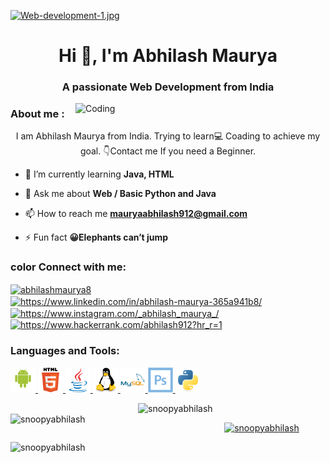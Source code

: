 [![Web-development-1.jpg](https://i.postimg.cc/mr1dw9JS/Web-development-1.jpg)](https://postimg.cc/KKFrc1ZK)
<h1 align="center">Hi 👋, I'm Abhilash Maurya</h1>
<h3 align="center">A passionate Web Development from India</h3>


<img align="right" alt="Coding" width="400" src="https://i.postimg.cc/0295MrvH/AA.gif">

<h3>About me :</h3>
<p style="text-align: center;">I am Abhilash Maurya from India. Trying to learn💻 Coading to achieve my goal. 👇Contact me If you need a Beginner.</p>


- 🌱 I’m currently learning **Java, HTML**

- 💬 Ask me about **Web / Basic Python and Java**

- 📫 How to reach me **mauryaabhilash912@gmail.com**

- ⚡ Fun fact **😀Elephants can’t jump**

<h3 align="left">color Connect with me:</h3>
<p align="left">
<a href="https://twitter.com/abhilashmaurya8" target="blank"><img align="center" src="https://raw.githubusercontent.com/rahuldkjain/github-profile-readme-generator/master/src/images/icons/Social/twitter.svg" alt="abhilashmaurya8" height="30" width="40" /></a>
<a href="https://linkedin.com/in/https://www.linkedin.com/in/abhilash-maurya-365a941b8/" target="blank"><img align="center" src="https://raw.githubusercontent.com/rahuldkjain/github-profile-readme-generator/master/src/images/icons/Social/linked-in-alt.svg" alt="https://www.linkedin.com/in/abhilash-maurya-365a941b8/" height="30" width="40" /></a>
<a href="https://instagram.com/https://www.instagram.com/_abhilash_maurya_/" target="blank"><img align="center" src="https://raw.githubusercontent.com/rahuldkjain/github-profile-readme-generator/master/src/images/icons/Social/instagram.svg" alt="https://www.instagram.com/_abhilash_maurya_/" height="30" width="40" /></a>
<a href="https://www.hackerrank.com/https://www.hackerrank.com/abhilash912?hr_r=1" target="blank"><img align="center" src="https://raw.githubusercontent.com/rahuldkjain/github-profile-readme-generator/master/src/images/icons/Social/hackerrank.svg" alt="https://www.hackerrank.com/abhilash912?hr_r=1" height="30" width="40" /></a>
</p>


<h3 align="left">Languages and Tools:</h3>
<p align="left"> <a href="https://developer.android.com" target="_blank" rel="noreferrer"> <img src="https://raw.githubusercontent.com/devicons/devicon/master/icons/android/android-original-wordmark.svg" alt="android" width="40" height="40"/> </a> <a href="https://www.w3.org/html/" target="_blank" rel="noreferrer"> <img src="https://raw.githubusercontent.com/devicons/devicon/master/icons/html5/html5-original-wordmark.svg" alt="html5" width="40" height="40"/> </a> <a href="https://www.java.com" target="_blank" rel="noreferrer"> <img src="https://raw.githubusercontent.com/devicons/devicon/master/icons/java/java-original.svg" alt="java" width="40" height="40"/> </a> <a href="https://www.linux.org/" target="_blank" rel="noreferrer"> <img src="https://raw.githubusercontent.com/devicons/devicon/master/icons/linux/linux-original.svg" alt="linux" width="40" height="40"/> </a> <a href="https://www.mysql.com/" target="_blank" rel="noreferrer"> <img src="https://raw.githubusercontent.com/devicons/devicon/master/icons/mysql/mysql-original-wordmark.svg" alt="mysql" width="40" height="40"/> </a> <a href="https://www.photoshop.com/en" target="_blank" rel="noreferrer"> <img src="https://raw.githubusercontent.com/devicons/devicon/master/icons/photoshop/photoshop-line.svg" alt="photoshop" width="40" height="40"/> </a> <a href="https://www.python.org" target="_blank" rel="noreferrer"> <img src="https://raw.githubusercontent.com/devicons/devicon/master/icons/python/python-original.svg" alt="python" width="40" height="40"/> </a> </p>
</p><p><img align="right" width="300" src="https://github-readme-streak-stats.herokuapp.com/?user=snoopyabhilash&" alt="snoopyabhilash" /></p>
<p>&nbsp;<img align="left" width="300" src="https://github-readme-stats.vercel.app/api?username=snoopyabhilash&show_icons=true&locale=en" alt="snoopyabhilash" />


<p align="center"> <a href="https://github.com/ryo-ma/github-profile-trophy"><img src="https://github-profile-trophy.vercel.app/?username=snoopyabhilash" alt="snoopyabhilash" /></a> </p>
<p align="left"> <img src="https://komarev.com/ghpvc/?username=snoopyabhilash&label=Profile%20views&color=0e75b6&style=flat" alt="snoopyabhilash" /> </p>


